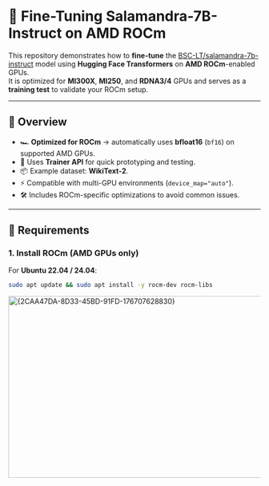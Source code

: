 # 🦎 Fine-Tuning Salamandra-7B-Instruct on AMD ROCm

This repository demonstrates how to **fine-tune** the [BSC-LT/salamandra-7b-instruct](https://huggingface.co/BSC-LT/salamandra-7b-instruct) model using **Hugging Face Transformers** on **AMD ROCm**-enabled GPUs.  
It is optimized for **MI300X**, **MI250**, and **RDNA3/4** GPUs and serves as a **training test** to validate your ROCm setup.

---

## 🚀 Overview

- 🏎 **Optimized for ROCm** → automatically uses **bfloat16** (`bf16`) on supported AMD GPUs.
- 🧠 Uses **Trainer API** for quick prototyping and testing.
- 📦 Example dataset: **WikiText-2**.
- ⚡ Compatible with multi-GPU environments (`device_map="auto"`).
- 🛠 Includes ROCm-specific optimizations to avoid common issues.

---

## 📌 Requirements

### 1. Install ROCm (AMD GPUs only)

For **Ubuntu 22.04 / 24.04**:

```bash
sudo apt update && sudo apt install -y rocm-dev rocm-libs
```

<img width="1313" height="364" alt="{2CAA47DA-8D33-45BD-91FD-176707628830}" src="https://github.com/user-attachments/assets/43559523-44f2-482f-a328-21ae0876c08d" />

